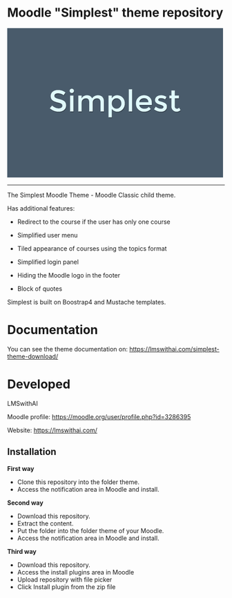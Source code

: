 # Moodle "Simplest" theme repository

![screenshot](pix/screenshot.png "Simplest Screenshot")

---------

The Simplest Moodle Theme - Moodle Classic child theme.

Has additional features:

- Redirect to the course if the user has only one course

- Simplified user menu

- Tiled appearance of courses using the topics format

- Simplified login panel

- Hiding the Moodle logo in the footer

- Block of quotes

Simplest is built on Boostrap4 and Mustache templates.

Documentation
=============

You can see the theme documentation on: https://lmswithai.com/simplest-theme-download/

Developed
===========================
LMSwithAI

Moodle profile: https://moodle.org/user/profile.php?id=3286395

Website: https://lmswithai.com/

Installation
------------

**First way**

- Clone this repository into the folder theme.
- Access the notification area in Moodle and install.

**Second way**

- Download this repository.
- Extract the content.
- Put the folder into the folder theme of your Moodle.
- Access the notification area in Moodle and install.

**Third way**

- Download this repository.
- Access the install plugins area in Moodle
- Upload repository with file picker
- Click Install plugin from the zip file


